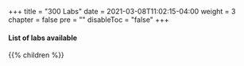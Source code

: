+++
title = "300 Labs"
date = 2021-03-08T11:02:15-04:00
weight = 3
chapter = false
pre = ""
disableToc = "false"
+++

#### List of labs available
{{% children %}}
